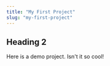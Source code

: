 ```yaml
---
title: "My First Project"
slug: "my-first-project"
---
```


## Heading 2

Here is a demo project. Isn't it so cool!
